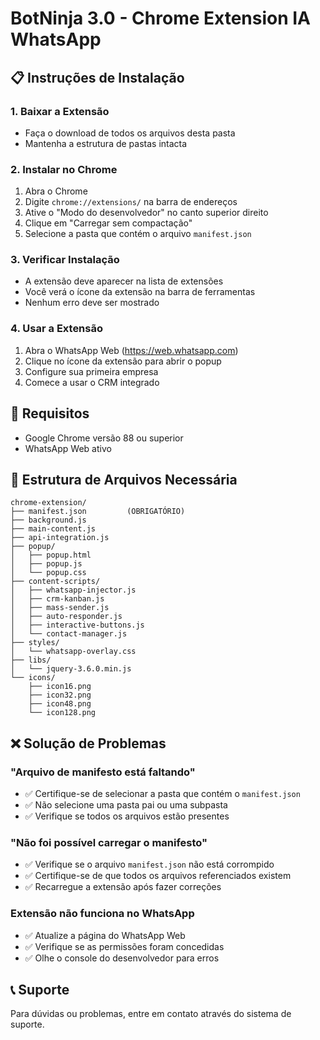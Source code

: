 # BotNinja 3.0 - Chrome Extension IA WhatsApp

## 📋 Instruções de Instalação

### 1. Baixar a Extensão
- Faça o download de todos os arquivos desta pasta
- Mantenha a estrutura de pastas intacta

### 2. Instalar no Chrome
1. Abra o Chrome
2. Digite `chrome://extensions/` na barra de endereços
3. Ative o "Modo do desenvolvedor" no canto superior direito
4. Clique em "Carregar sem compactação"
5. Selecione a pasta que contém o arquivo `manifest.json`

### 3. Verificar Instalação
- A extensão deve aparecer na lista de extensões
- Você verá o ícone da extensão na barra de ferramentas
- Nenhum erro deve ser mostrado

### 4. Usar a Extensão
1. Abra o WhatsApp Web (https://web.whatsapp.com)
2. Clique no ícone da extensão para abrir o popup
3. Configure sua primeira empresa
4. Comece a usar o CRM integrado

## 🔧 Requisitos
- Google Chrome versão 88 ou superior
- WhatsApp Web ativo

## 📁 Estrutura de Arquivos Necessária
```
chrome-extension/
├── manifest.json         (OBRIGATÓRIO)
├── background.js
├── main-content.js
├── api-integration.js
├── popup/
│   ├── popup.html
│   ├── popup.js
│   └── popup.css
├── content-scripts/
│   ├── whatsapp-injector.js
│   ├── crm-kanban.js
│   ├── mass-sender.js
│   ├── auto-responder.js
│   ├── interactive-buttons.js
│   └── contact-manager.js
├── styles/
│   └── whatsapp-overlay.css
├── libs/
│   └── jquery-3.6.0.min.js
└── icons/
    ├── icon16.png
    ├── icon32.png
    ├── icon48.png
    └── icon128.png
```

## ❌ Solução de Problemas

### "Arquivo de manifesto está faltando"
- ✅ Certifique-se de selecionar a pasta que contém o `manifest.json`
- ✅ Não selecione uma pasta pai ou uma subpasta
- ✅ Verifique se todos os arquivos estão presentes

### "Não foi possível carregar o manifesto"
- ✅ Verifique se o arquivo `manifest.json` não está corrompido
- ✅ Certifique-se de que todos os arquivos referenciados existem
- ✅ Recarregue a extensão após fazer correções

### Extensão não funciona no WhatsApp
- ✅ Atualize a página do WhatsApp Web
- ✅ Verifique se as permissões foram concedidas
- ✅ Olhe o console do desenvolvedor para erros

## 📞 Suporte
Para dúvidas ou problemas, entre em contato através do sistema de suporte.